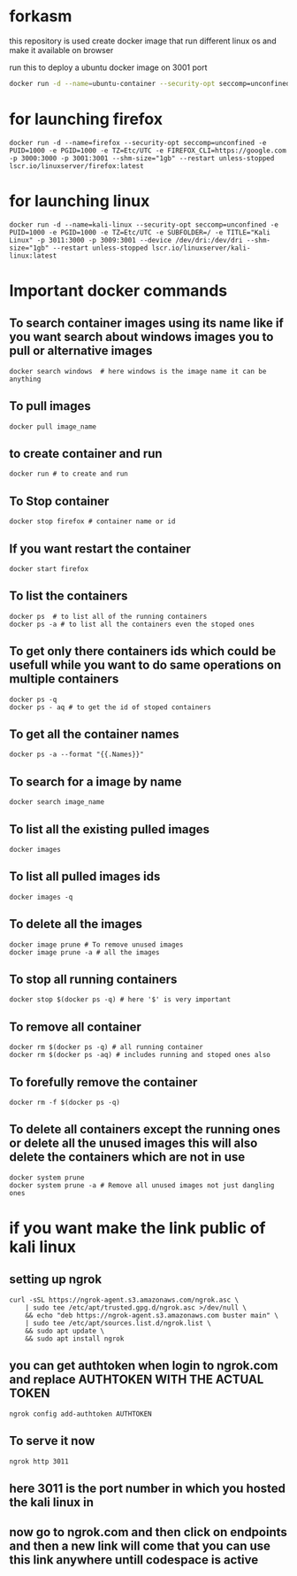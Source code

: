 # forkasm
this repository is used create docker image that run different linux os and make it available on browser 

run this to deploy a ubuntu docker image on 3001 port   
```bash
docker run -d --name=ubuntu-container --security-opt seccomp=unconfined -e PUID=1000 -e PGID=1000 -e TZ=Etc/UTC -e SUBFOLDER=/ -e TITLE="Ubuntu Container" -p 3011:3000 -p 3010:3002 --device /dev/dri:/dev/dri --shm-size="1gb" --restart unless-stopped ubuntu-custom
```
# for launching firefox
``` 
docker run -d --name=firefox --security-opt seccomp=unconfined -e PUID=1000 -e PGID=1000 -e TZ=Etc/UTC -e FIREFOX_CLI=https://google.com -p 3000:3000 -p 3001:3001 --shm-size="1gb" --restart unless-stopped lscr.io/linuxserver/firefox:latest
```


# for launching linux

```
docker run -d --name=kali-linux --security-opt seccomp=unconfined -e PUID=1000 -e PGID=1000 -e TZ=Etc/UTC -e SUBFOLDER=/ -e TITLE="Kali Linux" -p 3011:3000 -p 3009:3001 --device /dev/dri:/dev/dri --shm-size="1gb" --restart unless-stopped lscr.io/linuxserver/kali-linux:latest
```


# Important docker commands

## To search container images using its name like if you want search about windows images you to pull or alternative images 

```
docker search windows  # here windows is the image name it can be anything 
```

## To pull images 

```
docker pull image_name
```

## to create container and run
```
docker run # to create and run 
```

## To Stop container

```
docker stop firefox # container name or id
```

## If you want restart the container

```
docker start firefox
```

## To list the containers

```
docker ps  # to list all of the running containers
docker ps -a # to list all the containers even the stoped ones
```

## To get only there containers ids which could be usefull while you want to do same operations on multiple containers 

```
docker ps -q
docker ps - aq # to get the id of stoped containers
```

## To get all the container names 

```
docker ps -a --format "{{.Names}}"
```

## To search for a image by name 
```
docker search image_name
```

## To list all the existing pulled images 

```
docker images 
```

## To list all pulled images ids

```
docker images -q
```

## To delete all the images

```
docker image prune # To remove unused images
docker image prune -a # all the images
```

## To stop all running containers 

```
docker stop $(docker ps -q) # here '$' is very important
```

## To remove all container
```
docker rm $(docker ps -q) # all running container
docker rm $(docker ps -aq) # includes running and stoped ones also
```

## To forefully remove the container

```
docker rm -f $(docker ps -q)
```

## To delete all containers except the running ones or delete all the unused images this will also delete the containers which are not in use
```
docker system prune 
docker system prune -a # Remove all unused images not just dangling ones
```


# if you want make the link public of kali linux 

## setting up ngrok
```
curl -sSL https://ngrok-agent.s3.amazonaws.com/ngrok.asc \
	| sudo tee /etc/apt/trusted.gpg.d/ngrok.asc >/dev/null \
	&& echo "deb https://ngrok-agent.s3.amazonaws.com buster main" \
	| sudo tee /etc/apt/sources.list.d/ngrok.list \
	&& sudo apt update \
	&& sudo apt install ngrok
```

## you can get authtoken when login to ngrok.com and replace AUTHTOKEN WITH THE ACTUAL TOKEN

```
ngrok config add-authtoken AUTHTOKEN
```

## To serve it now

```
ngrok http 3011
```
## here 3011 is the port number in which you hosted the kali linux in

## now go to ngrok.com and then click on endpoints and then a new link will come that you can use this link anywhere untill codespace is active
